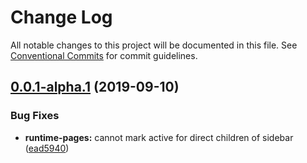 # Change Log

All notable changes to this project will be documented in this file.
See [Conventional Commits](https://conventionalcommits.org) for commit guidelines.

## [0.0.1-alpha.1](https://github.com/nut-project/nut/tree/master/packages/runtime/compare/@nut-project/runtime-pages@0.0.1-alpha.0...@nut-project/runtime-pages@0.0.1-alpha.1) (2019-09-10)


### Bug Fixes

* **runtime-pages:** cannot mark active for direct children of sidebar ([ead5940](https://github.com/nut-project/nut/tree/master/packages/runtime/commit/ead5940))
